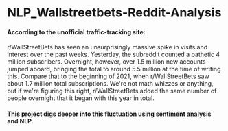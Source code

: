 # NLP_Wallstreetbets-Reddit-Analysis

#### According to the unofficial traffic-tracking site:

r/WallStreetBets has seen an unsurprisingly massive spike in visits and interest over the past weeks. Yesterday, the subreddit counted a pathetic 4 million subscribers. Overnight, however, over 1.5 million new accounts jumped aboard, bringing the total to around 5.5 million at the time of writing this. Compare that to the beginning of 2021, when r/WallStreetBets saw about 1.7 million total subscriptions. We're not math whizzes or anything, but if we're figuring this right, r/WallStreetBets added the same number of people overnight that it began with this year in total.

#### This project digs deeper into this fluctuation using sentiment analysis and NLP.
